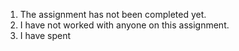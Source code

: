1. The assignment has not been completed yet.
2. I have not worked with anyone on this assignment.
3. I have spent 